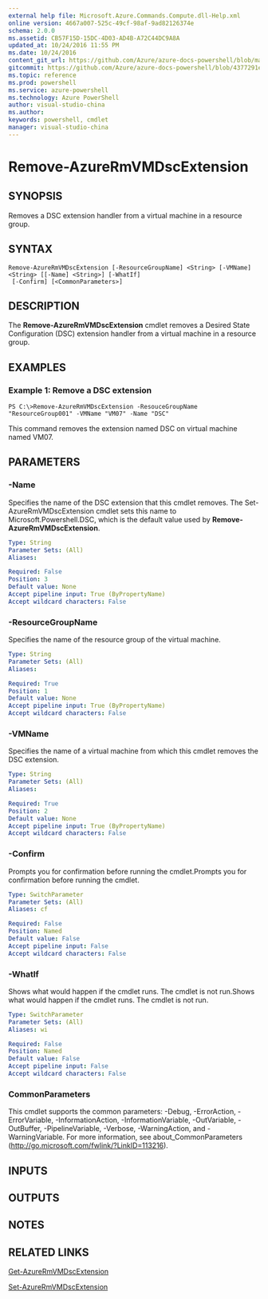 ```yaml
---
external help file: Microsoft.Azure.Commands.Compute.dll-Help.xml
online version: 4667a007-525c-49cf-98af-9ad82126374e
schema: 2.0.0
ms.assetid: CB57F15D-15DC-4D03-AD4B-A72C44DC9A8A
updated_at: 10/24/2016 11:55 PM
ms.date: 10/24/2016
content_git_url: https://github.com/Azure/azure-docs-powershell/blob/master/azureps-cmdlets-docs/ResourceManager/AzureRM.Compute/v2.2.0/Remove-AzureRmVMDscExtension.md
gitcommit: https://github.com/Azure/azure-docs-powershell/blob/4377291ee360e58e2c1c5d644155daf6a0279055/azureps-cmdlets-docs/ResourceManager/AzureRM.Compute/v2.2.0/Remove-AzureRmVMDscExtension.md
ms.topic: reference
ms.prod: powershell
ms.service: azure-powershell
ms.technology: Azure PowerShell
author: visual-studio-china
ms.author: 
keywords: powershell, cmdlet
manager: visual-studio-china
---
```


# Remove-AzureRmVMDscExtension

## SYNOPSIS
Removes a DSC extension handler from a virtual machine in a resource group.

## SYNTAX

```
Remove-AzureRmVMDscExtension [-ResourceGroupName] <String> [-VMName] <String> [[-Name] <String>] [-WhatIf]
 [-Confirm] [<CommonParameters>]
```

## DESCRIPTION
The **Remove-AzureRmVMDscExtension** cmdlet removes a Desired State Configuration (DSC) extension handler from a virtual machine in a resource group.

## EXAMPLES

### Example 1: Remove a DSC extension
```
PS C:\>Remove-AzureRmVMDscExtension -ResouceGroupName "ResourceGroup001" -VMName "VM07" -Name "DSC"
```

This command removes the extension named DSC on virtual machine named VM07.

## PARAMETERS

### -Name
Specifies the name of the DSC extension that this cmdlet removes.
The Set-AzureRmVMDscExtension cmdlet sets this name to Microsoft.Powershell.DSC, which is the default value used by **Remove-AzureRmVMDscExtension**.

```yaml
Type: String
Parameter Sets: (All)
Aliases: 

Required: False
Position: 3
Default value: None
Accept pipeline input: True (ByPropertyName)
Accept wildcard characters: False
```

### -ResourceGroupName
Specifies the name of the resource group of the virtual machine.

```yaml
Type: String
Parameter Sets: (All)
Aliases: 

Required: True
Position: 1
Default value: None
Accept pipeline input: True (ByPropertyName)
Accept wildcard characters: False
```

### -VMName
Specifies the name of a virtual machine from which this cmdlet removes the DSC extension.

```yaml
Type: String
Parameter Sets: (All)
Aliases: 

Required: True
Position: 2
Default value: None
Accept pipeline input: True (ByPropertyName)
Accept wildcard characters: False
```

### -Confirm
Prompts you for confirmation before running the cmdlet.Prompts you for confirmation before running the cmdlet.

```yaml
Type: SwitchParameter
Parameter Sets: (All)
Aliases: cf

Required: False
Position: Named
Default value: False
Accept pipeline input: False
Accept wildcard characters: False
```

### -WhatIf
Shows what would happen if the cmdlet runs.
The cmdlet is not run.Shows what would happen if the cmdlet runs.
The cmdlet is not run.

```yaml
Type: SwitchParameter
Parameter Sets: (All)
Aliases: wi

Required: False
Position: Named
Default value: False
Accept pipeline input: False
Accept wildcard characters: False
```

### CommonParameters
This cmdlet supports the common parameters: -Debug, -ErrorAction, -ErrorVariable, -InformationAction, -InformationVariable, -OutVariable, -OutBuffer, -PipelineVariable, -Verbose, -WarningAction, and -WarningVariable. For more information, see about_CommonParameters (http://go.microsoft.com/fwlink/?LinkID=113216).

## INPUTS

## OUTPUTS

## NOTES

## RELATED LINKS

[Get-AzureRmVMDscExtension](./Get-AzureRmVMDscExtension.md)

[Set-AzureRmVMDscExtension](./Set-AzureRmVMDscExtension.md)


